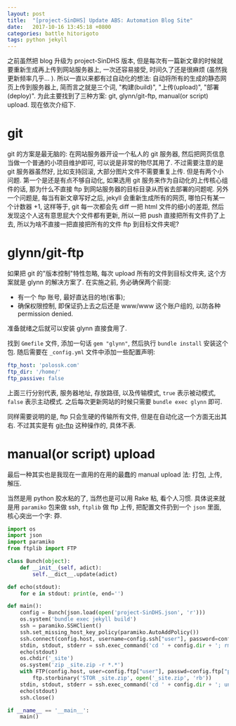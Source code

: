 ```yaml
---
layout: post
title:  "[project-SinDHS] Update ABS: Automation Blog Site"
date:   2017-10-16 13:45:18 +0800
categories: battle hitorigoto
tags: python jekyll
---
```


之前虽然把 blog 升级为 project-SinDHS 版本, 但是每次有一篇新文章的时候就要重新生成再上传到网站服务器上, 一次还容易接受, 时间久了还是很麻烦 (虽然我更新频率几乎... ). 所以一直以来都有过自动化的想法: 自动将所有的生成的静态网页上传到服务器上, 简而言之就是三个词, "构建(build)", "上传(upload)", "部署(deploy)". 为此主要找到了三种方案: git, glynn/git-ftp, manual(or script) upload. 现在依次介绍下.

# git

git 的方案是最无脑的: 在网站服务器开设一个私人的 git 服务器, 然后把网页信息当做一个普通的小项目维护即可, 可以说是非常的物尽其用了. 不过需要注意的是 git 服务器虽然好, 比如支持回滚, 大部分图片文件不需要重复上传. 但是有两个小问题. 第一个是还是有点不够自动化, 如果选用 git 服务来作为自动化的上传核心组件的话, 那为什么不直接 ftp 到网站服务器的目标目录从而省去部署的问题呢. 另外一个问题是, 每当有新文章写好之后, jekyll 会重新生成所有的网页, 哪怕只有某一个计数器 +1, 这样等于, git 每一次都会先 diff 一把 html 文件的细小的差距, 然后发现这个人这有意思屁大个文件都有更新, 所以一把 push 直接把所有文件扔了上去, 所以为啥不直接一把直接把所有的文件 ftp 到目标文件夹呢?

# glynn/git-ftp

如果把 git 的"版本控制"特性忽略, 每次 upload 所有的文件到目标文件夹, 这个方案就是 glynn 的解决方案了. 在实施之前, 务必确保两个前提:

* 有一个 ftp 账号, 最好直达目的地(省事);
* 确保权限控制, 即保证扔上去之后还是 www/www 这个账户组的, 以防各种 permission denied.

准备就绪之后就可以安装 glynn 直接食用了.

找到 `Gmefile` 文件, 添加一句话 `gem "glynn"`, 然后执行 `bundle install` 安装这个包. 随后需要在 `_config.yml` 文件中添加一些配置声明:

``` yaml
ftp_host: 'polossk.com'
ftp_dir: '/home/'
ftp_passive: false
```

上面三行分别代表, 服务器地址, 存放路径, 以及传输模式, `true` 表示被动模式, `false` 表示主动模式. 之后每次更新网站的时候只需要 `bundle exec glynn` 即可.

同样需要说明的是, ftp 只会生硬的传输所有文件, 但是在自动化这一个方面无出其右. 不过其实是有 [git-ftp](https://github.com/git-ftp/git-ftp) 这种操作的, 具体不表.

# manual(or script) upload

最后一种其实也是我现在一直用的在用的最蠢的 manual upload 法: 打包, 上传, 解压.

当然是用 python 胶水粘的了, 当然也是可以用 Rake 粘, 看个人习惯. 具体说来就是用 `paramiko` 包来做 ssh, `ftplib` 做 ftp 上传, 把配置文件扔到一个 `json` 里面, 核心突出一个字: 莽.

``` python
import os
import json
import paramiko
from ftplib import FTP

class Bunch(object):
    def __init__(self, adict):
        self.__dict__.update(adict)

def echo(stdout):
    for e in stdout: print(e, end='')

def main():
    config = Bunch(json.load(open('project-SinDHS.json', 'r')))
    os.system('bundle exec jekyll build')
    ssh = paramiko.SSHClient()
    ssh.set_missing_host_key_policy(paramiko.AutoAddPolicy())
    ssh.connect(config.host, username=config.ssh["user"], password=config.ssh["password"])
    stdin, stdout, stderr = ssh.exec_command('cd ' + config.dir + '; rm -rf *.* *')
    echo(stdout)
    os.chdir('_site')
    os.system('zip _site.zip -r *.*')
    with FTP(config.host, user=config.ftp["user"], passwd=config.ftp["password"]) as ftp:
        ftp.storbinary('STOR _site.zip', open('_site.zip', 'rb'))
    stdin, stdout, stderr = ssh.exec_command('cd ' + config.dir + '; unzip _site.zip')
    echo(stdout)
    ssh.close()

if __name__ == '__main__':
    main()
```